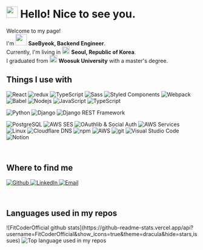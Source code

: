 <h1> <a href="https://www.gautamkrishnar.com/"><img src="https://media.giphy.com/media/hvRJCLFzcasrR4ia7z/giphy.gif" width="30"></a> Hello! Nice to see you. </h1>

<p>
Welcome to my page! <br/>
  I'm <img src="https://emojis.slackmojis.com/emojis/images/1531849430/4246/blob-sunglasses.gif?1531849430" width="30"/>  <b>SaeByeok, Backend Engineer</b>. <br />
  Currently, I'm living in <img src="https://cdn-icons-png.flaticon.com/512/197/197582.png" width="20"/> <b> Seoul, Republic of Korea</b>.<br />
  I graduated from <img src="https://cdn-icons-png.flaticon.com/512/167/167707.png" width="20" /> <b>Woosuk University</b> with a master's degree.
</p>


<h2> Things I use with </h2>
<p>
  <img alt="React" src="https://img.shields.io/badge/-React-45b8d8?style=flat-square&logo=react&logoColor=white" />
  <img alt="redux" src="https://img.shields.io/badge/-Redux-8DD6F9?style=flat-square&logo=redux&logoColor=white" />
  <img alt="TypeScript" src="https://img.shields.io/badge/-TypeScript-46a2f1?style=flat-square&logo=typescript&logoColor=white" />
  <img alt="Sass" src="https://img.shields.io/badge/-Sass-2088FF?style=flat-square&logo=sass&logoColor=white" />
  <img alt="Styled Components" src="https://img.shields.io/badge/-Styled_Components-1a73e8?style=flat-square&logo=styled-components&logoColor=white" />
  <img alt="Webpack" src="https://img.shields.io/badge/-Webpack-007ACC?style=flat-square&logo=webpack&logoColor=white" /> 
  <img alt="Babel" src="https://img.shields.io/badge/-Babel-F9DC3E?style=flat-square&logo=babel&logoColor=black" />
  <img alt="Nodejs" src="https://img.shields.io/badge/-Nodejs-430098?style=flat-square&logo=Node.js&logoColor=white" />
  <img alt="JavaScript" src="https://img.shields.io/badge/-JavaScript-F7DF1E?style=flat-square&logo=javascript&logoColor=black" />
  <img alt="TypeScript" src="https://img.shields.io/badge/-TypeScript-007ACC?style=flat-square&logo=typescript&logoColor=white" />
</p>

<p>
<img alt="Python" src="https://img.shields.io/badge/-Python-3776AB?style=flat-square&logo=python&logoColor=white" />
  <img alt="Django" src="https://img.shields.io/badge/-Django-092E20?style=flat-square&logo=django&logoColor=white" />
  <img alt="Django REST Framework" src="https://img.shields.io/badge/-DRF-009688?style=flat-square&logo=django&logoColor=white" />
</p>

<p>
<img alt="PostgreSQL" src="https://img.shields.io/badge/-PostgreSQL-336791?style=flat-square&logo=postgresql&logoColor=white" />
  <img alt="AWS SES" src="https://img.shields.io/badge/-AWS_SES-FF9900?style=flat-square&logo=amazon-aws&logoColor=white" />
  <img alt="OAuthlib & Social Auth" src="https://img.shields.io/badge/-OAuthlib-4285F4?style=flat-square&logo=oauth&logoColor=white" />
  <img alt="AWS Services" src="https://img.shields.io/badge/-AWS-232F3E?style=flat-square&logo=amazon-aws&logoColor=white" />
  <img alt="Linux" src="https://img.shields.io/badge/-Linux-FCC624?style=flat-square&logo=linux&logoColor=black" />
  <img alt="Cloudflare DNS" src="https://img.shields.io/badge/-Cloudflare_F1E05A?style=flat-square&logo=cloudflare&logoColor=black" />
  <img alt="npm" src="https://img.shields.io/badge/-NPM-CB3837?style=flat-square&logo=npm&logoColor=white" />
  <img alt="AWS" src="https://img.shields.io/badge/-AWS-F05032?style=flat-square&logo=Amazon AWS&logoColor=white" />
  <img alt="git" src="https://img.shields.io/badge/-Git-FB542B?style=flat-square&logo=git&logoColor=white" />
  <img alt="Visual Studio Code" src="https://img.shields.io/badge/-Visual Studio Code-F9A03C?style=flat-square&logo=Visual Studio Code&logoColor=white"/>
  <img alt="Notion" src="https://img.shields.io/badge/-Notion-F7B93E?style=flat-square&logo=Notion&logoColor=white" />
</p>

<br />

<h2> Where to find me </h2>
<p>
  <a href="https://github.com/FitCoderOfficial" target="_blank">
    <img alt="Github" src="https://img.shields.io/badge/GitHub-%2312100E.svg?&style=for-the-badge&logo=Github&logoColor=white" />
  </a> 
  <a href="https://www.linkedin.com/in/saebyeok-shin-36b011265/" target="_blank">
    <img alt="LinkedIn" src="https://img.shields.io/badge/linkedin-%230077B5.svg?&style=for-the-badge&logo=linkedin&logoColor=white" />
  </a> 
  <a href="toqur1219@naver.com" title="dev_seung2@naver.com">
    <img alt="Email" src="https://img.shields.io/badge/Email-%2312100E.svg?&style=for-the-badge&logo=Mail.Ru&logoColor=white" />
  </a> 
</p>

<br />

<div >
  <h2>Languages used in my repos </h2>
  <p>
![FitCoderOfficial github stats](https://github-readme-stats.vercel.app/api?username=FitCoderOfficial&show_icons=true&theme=dracula&hide=stars,issues)

  <img width="" src="https://github-readme-stats.vercel.app/api/top-langs/?username=FitCoderOfficial&layout=compact&hide_title=1&card_width=300" alt="Top language used in my repos" />
  </p>
</div>